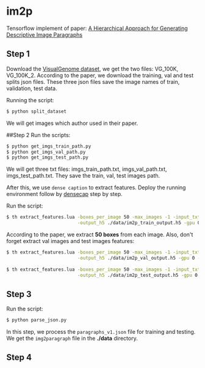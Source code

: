 # im2p
Tensorflow implement of paper: [A Hierarchical Approach for Generating Descriptive Image Paragraphs](http://cs.stanford.edu/people/ranjaykrishna/im2p/index.html)

## Step 1
Download the [VisualGenome dataset](http://visualgenome.org/), we get the two files: VG_100K, VG_100K_2. According to the paper, we download the training, val and test splits json files. These three json files save the image names of train, validation, test data. 

Running the script:
```bash
$ python split_dataset
```
We will get images which author used in their paper.

##Step 2
Run the scripts:
```bash
$ python get_imgs_train_path.py
$ python get_imgs_val_path.py
$ python get_imgs_test_path.py
```
We will get three txt files: imgs_train_path.txt, imgs_val_path.txt, imgs_test_path.txt. They save the train, val, test images path.

After this, we use `dense caption` to extract features. Deploy the running environment follow by [densecap](https://github.com/jcjohnson/densecap) step by step.

Run the script:
```bash
$ th extract_features.lua -boxes_per_image 50 -max_images -1 -input_txt imgs_train_path.txt \
                          -output_h5 ./data/im2p_train_output.h5 -gpu 0 -use_cudnn 1
```
According to the paper, we extract **50 boxes** from each image. Also, don't forget extract val images and test images features:
```bash
$ th extract_features.lua -boxes_per_image 50 -max_images -1 -input_txt imgs_val_path.txt \
                          -output_h5 ./data/im2p_val_output.h5 -gpu 0 -use_cudnn 1
                          
$ th extract_features.lua -boxes_per_image 50 -max_images -1 -input_txt imgs_test_path.txt \
                          -output_h5 ./data/im2p_test_output.h5 -gpu 0 -use_cudnn 1
```

## Step 3
Run the script:
```bash
$ python parse_json.py
```
In this step, we process the `paragraphs_v1.json` file for training and testing. We get the `img2paragraph` file in the **./data** directory.

## Step 4


